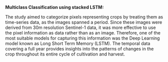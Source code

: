 **Multiclass Classification using stacked LSTM:**

The study aimed to categorize pixels representing crops by treating them as time-series data, as the images spanned a period. Since these images were derived from 30m resolution Sentinel-1 data, it was more effective to use the pixel information as data rather than as an image. Therefore, one of the most suitable models for capturing this information was the Deep Learning model known as Long Short Term Memory (LSTM). The temporal data covering a full year provides insights into the patterns of changes in the crop throughout its entire cycle of cultivation and harvest.

